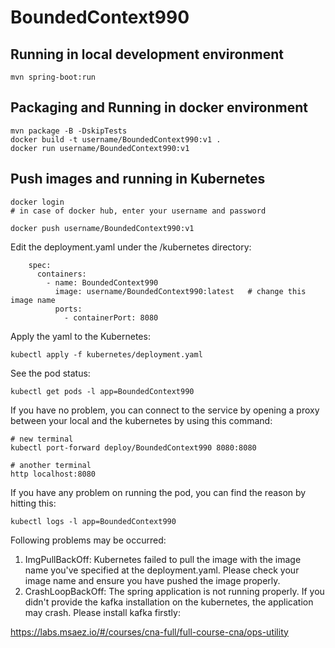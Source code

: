 # BoundedContext990

## Running in local development environment

```
mvn spring-boot:run
```

## Packaging and Running in docker environment

```
mvn package -B -DskipTests
docker build -t username/BoundedContext990:v1 .
docker run username/BoundedContext990:v1
```

## Push images and running in Kubernetes

```
docker login 
# in case of docker hub, enter your username and password

docker push username/BoundedContext990:v1
```

Edit the deployment.yaml under the /kubernetes directory:
```
    spec:
      containers:
        - name: BoundedContext990
          image: username/BoundedContext990:latest   # change this image name
          ports:
            - containerPort: 8080

```

Apply the yaml to the Kubernetes:
```
kubectl apply -f kubernetes/deployment.yaml
```

See the pod status:
```
kubectl get pods -l app=BoundedContext990
```

If you have no problem, you can connect to the service by opening a proxy between your local and the kubernetes by using this command:
```
# new terminal
kubectl port-forward deploy/BoundedContext990 8080:8080

# another terminal
http localhost:8080
```

If you have any problem on running the pod, you can find the reason by hitting this:
```
kubectl logs -l app=BoundedContext990
```

Following problems may be occurred:

1. ImgPullBackOff:  Kubernetes failed to pull the image with the image name you've specified at the deployment.yaml. Please check your image name and ensure you have pushed the image properly.
1. CrashLoopBackOff: The spring application is not running properly. If you didn't provide the kafka installation on the kubernetes, the application may crash. Please install kafka firstly:

https://labs.msaez.io/#/courses/cna-full/full-course-cna/ops-utility

